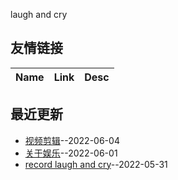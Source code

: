 
laugh and cry 
## 友情链接
| Name | Link | Desc | 
 | ---- | ---- | ---- |
## 最近更新
- [视频剪辑](https://github.com/xingzhuimeteorite/recordlife/issues/4)--2022-06-04
- [关于娱乐](https://github.com/xingzhuimeteorite/recordlife/issues/2)--2022-06-01
- [record laugh and cry](https://github.com/xingzhuimeteorite/recordlife/issues/1)--2022-05-31
